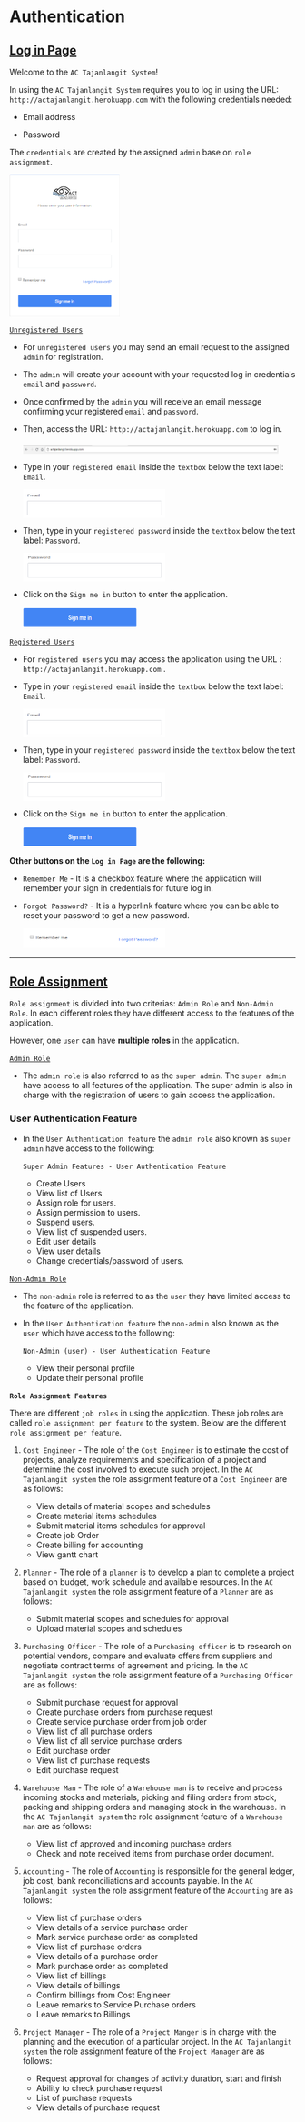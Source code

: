 # Authentication

## <ins>Log in Page</ins>

Welcome to the `AC Tajanlangit System`!

In using the `AC Tajanlangit System` requires you to log in using the URL: `http://actajanlangit.herokuapp.com` with the following credentials needed:

- Email address

- Password

 The `credentials` are created by the assigned `admin` base on `role assignment`. 

 <img style="height: 250px;" src="LogInPage.png" align="middle">

 <ins>`Unregistered Users`</ins>

 - For `unregistered users` you may send an email request to the assigned `admin` for registration.

 - The `admin` will create your account with your requested log in credentials `email` and `password`. 
 
 - Once confirmed by the `admin` you will receive an email message confirming your registered `email` and `password`. 
 
 - Then, access the URL: `http://actajanlangit.herokuapp.com` to log in.

    <img style="height: 15px; width: 450px" src="URLLink.png" align="middle">

 - Type in your `registered email` inside the `textbox` below the text label: `Email`. 

    <img style="height: 50px; width: 250px" src="EmailTextBox.png" align="middle">
 
 - Then, type in your `registered password` inside the `textbox` below the text label: `Password`. 

    <img style="height: 50px; width: 250px" src="PasswordTextBox.png" align="middle">

 - Click on the `Sign me in` button to enter the application.
 
    <img style="height: 35px; width: 200px" src="SignMeInButton.png">

    

<ins>`Registered Users`</ins>

- For `registered users` you may access the application using the URL : `http://actajanlangit.herokuapp.com` .

- Type in your `registered email` inside the `textbox` below the text label: `Email`.

    <img style="height: 50px; width: 250px" src="EmailTextBox.png" align="middle">

 - Then, type in your `registered password` inside the `textbox` below the text label: `Password`. 

    <img style="height: 50px; width: 250px" src="PasswordTextBox.png" align="middle">
 
- Click on the `Sign me in` button to enter the application.

    <img style="height: 35px; width: 200px" src="SignMeInButton.png">

<strong>Other buttons on the `Log in Page` are the following:</strong>

- `Remember Me` -  It is a checkbox feature where the application will remember your sign in credentials for future log in.

- `Forgot Password?` - It is a hyperlink feature where you can be able to reset your password to get a new password. 

    <img style="height: 35px; width: 250px" src="OtherButtonInLogInPage.png">

<hr />

## <ins>Role Assignment</ins>

 `Role assignment` is divided into two criterias: `Admin Role` and `Non-Admin Role`. In each different roles they have different access to the features of the application. 
 
 However, one `user` can have <strong>multiple roles</strong> in the application.

<ins>`Admin Role`</ins>

- The `admin role` is also referred to as the `super admin`. The `super admin` have access to all features of the application. The super admin is also in charge with the registration of users to gain access the application.

### User Authentication Feature

- In the `User Authentication feature` the `admin role` also known as `super admin` have access to the following:

    `Super Admin Features - User Authentication Feature`
        
    - Create Users
    - View list of Users
    - Assign role for users.
    - Assign permission to users.
    - Suspend users.
    - View list of suspended users.
    - Edit user details
    - View user details
    - Change credentials/password of users.

<ins>`Non-Admin Role`</ins>

- The `non-admin` role is referred to as the `user` they have limited access to the feature of the application.

- In the `User Authentication feature` the `non-admin` also known as the `user` which have access to the following:

    `Non-Admin (user) - User Authentication Feature`

    - View their personal profile
    - Update their personal profile

<strong>`Role Assignment Features`</strong>

There are different `job roles` in using the application. These job roles are called `role assignment per feature` to the system. Below are the different `role assignment per feature`.

1. `Cost Engineer` - The role of the `Cost Engineer` is to estimate the cost of projects, analyze requirements and specification of a project and determine the cost involved to execute such project. In the `AC Tajanlangit system` the role assignment feature of a `Cost Engineer` are as follows:
    
    - View details of material scopes and schedules
    - Create material items schedules
    - Submit material items schedules for approval
    - Create job Order
    - Create billing for accounting
    - View gantt chart

2. `Planner` - The role of a `planner` is to develop a plan to complete a project based on budget, work schedule and available resources. In the `AC Tajanlangit system` the role assignment feature of a `Planner` are as follows:

    - Submit material scopes and schedules for approval
    - Upload material scopes and schedules 

3. `Purchasing Officer` - The role of a `Purchasing officer` is to research on potential vendors, compare and evaluate offers from suppliers and negotiate contract terms of agreement and pricing. In the `AC Tajanlangit system` the role assignment feature of a `Purchasing Officer` are as follows:

    - Submit purchase request for approval 
    - Create purchase orders from purchase request
    - Create service purchase order from job order
    - View list of all purchase orders
    - View list of all service purchase orders
    - Edit purchase order
    - View list of purchase requests
    - Edit purchase request

4. `Warehouse Man` - The role of a `Warehouse man` is to receive and process incoming stocks and materials, picking and filing orders from stock, packing and shipping orders and managing stock in the warehouse. In the `AC Tajanlangit system` the role assignment feature of a `Warehouse man` are as follows: 

    - View list of approved and incoming purchase orders
    - Check and note received items from purchase order document.

5. `Accounting` - The role of `Accounting` is responsible for the general ledger, job cost, bank reconciliations and accounts payable. In the `AC Tajanlangit system` the role assignment feature of the `Accounting` are as follows:

    - View list of purchase orders
    - View details of a service purchase order
    - Mark service purchase order as completed
    - View list of purchase orders 
    - View details of a purchase order
    - Mark purchase order as completed
    - View list of billings
    - View details of billings
    - Confirm billings from Cost Engineer
    - Leave remarks to Service Purchase orders
    - Leave remarks to Billings

6. `Project Manager` - The role of a `Project Manger` is in charge with the planning and the execution of a particular project. In the `AC Tajanlangit system` the role assignment feature of the `Project Manager` are as follows:

    - Request approval for changes of activity duration, start and finish
    - Ability to check purchase request
    - List of purchase requests
    - View details of purchase request

